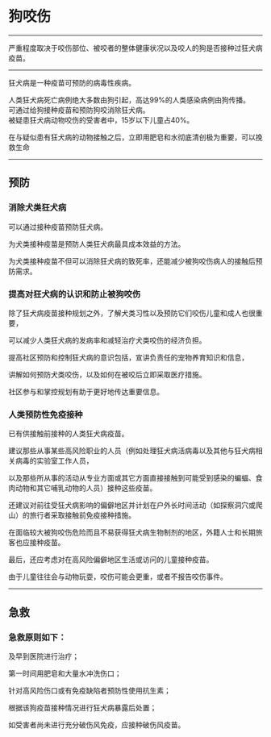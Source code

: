 # 狗咬伤

---

严重程度取决于咬伤部位、被咬者的整体健康状况以及咬人的狗是否接种过狂犬病疫苗。

---

狂犬病是一种疫苗可预防的病毒性疾病。

人类狂犬病死亡病例绝大多数由狗引起，高达99%的人类感染病例由狗传播。  
可通过给狗接种疫苗和预防狗咬消除狂犬病。  
被疑患狂犬病动物咬伤的受害者中，15岁以下儿童占40%。

在与疑似患有狂犬病的动物接触之后，立即用肥皂和水彻底清创极为重要，可以挽救生命

---

## 预防

### 消除犬类狂犬病

可以通过接种疫苗预防狂犬病。

为犬类接种疫苗是预防人类狂犬病最具成本效益的方法。

为犬类接种疫苗不但可以消除狂犬病的致死率，还能减少被狗咬伤病人的接触后预防需求。

### 提高对狂犬病的认识和防止被狗咬伤

除了狂犬病疫苗接种规划之外，了解犬类习性以及预防它们咬伤儿童和成人也很重要，

可以减少人类狂犬病的发病率和减轻治疗犬类咬伤的经济负担。

提高社区预防和控制狂犬病的意识包括，宣讲负责任的宠物养育知识和信息，

讲解如何预防犬类咬伤，以及如何在被咬后立即采取医疗措施。

社区参与和掌控规划有助于更好地传达重要信息。

### 人类预防性免疫接种

已有供接触前接种的人类狂犬病疫苗。

建议那些从事某些高风险职业的人员（例如处理狂犬病活病毒以及其他与狂犬病相关病毒的实验室工作人员，

以及那些所从事的活动从专业方面或其它方面直接接触到可能受到感染的蝙蝠、食肉动物和其它哺乳动物的人员）接种这些疫苗。

还建议对前往受狂犬病影响的偏僻地区并计划在户外长时间活动（如探察洞穴或爬山）的旅行者采取接触前免疫接种措施。

在面临较大被狗咬伤危险而且不易获得狂犬病生物制剂的地区，外籍人士和长期旅客也应接种疫苗。

最后，还应考虑对在高风险偏僻地区生活或访问的儿童接种疫苗。

由于儿童往往会与动物玩耍，咬伤可能会更重，或者不报告咬伤事件。

---

## 急救

### 急救原则如下：

及早到医院进行治疗；

第一时间用肥皂和大量水冲洗伤口；

针对高风险伤口或有免疫缺陷者预防性使用抗生素；

根据该狗疫苗接种情况进行狂犬病暴露后处置；

如受害者尚未进行充分破伤风免疫，应接种破伤风疫苗。

